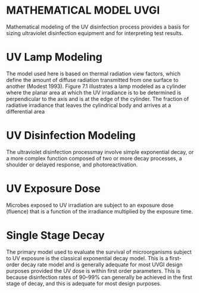 # MATHEMATICAL MODEL UVGI
Mathematical modeling of the UV disinfection process provides a basis for sizing ultraviolet disinfection equipment and for interpreting test results.
# UV Lamp Modeling
The model used here is based on
thermal radiation view factors, which define the amount of diffuse radiation transmitted
from one surface to another (Modest 1993). Figure 7.1 illustrates a lamp
modeled as a cylinder where the planar area at which the UV irradiance is to be
determined is perpendicular to the axis and is at the edge of the cylinder.
The fraction of radiative irradiance that leaves the cylindrical body and arrives at
a differential area
# UV Disinfection Modeling
The ultraviolet disinfection processmay involve simple exponential decay, or a more
complex function composed of two or more decay processes, a shoulder or delayed
response, and photoreactivation.
# UV Exposure Dose
Microbes exposed to UV irradiation are subject to an exposure dose (fluence) that
is a function of the irradiance multiplied by the exposure time.
# Single Stage Decay
The primary model used to evaluate the survival of microorganisms subject to UV
exposure is the classical exponential decay model. This is a first-order decay rate
model and is generally adequate for most UVGI design purposes provided the UV
dose is within first order parameters. This is because disinfection rates of 90–99%
can generally be achieved in the first stage of decay, and this is adequate for most
design purposes.
